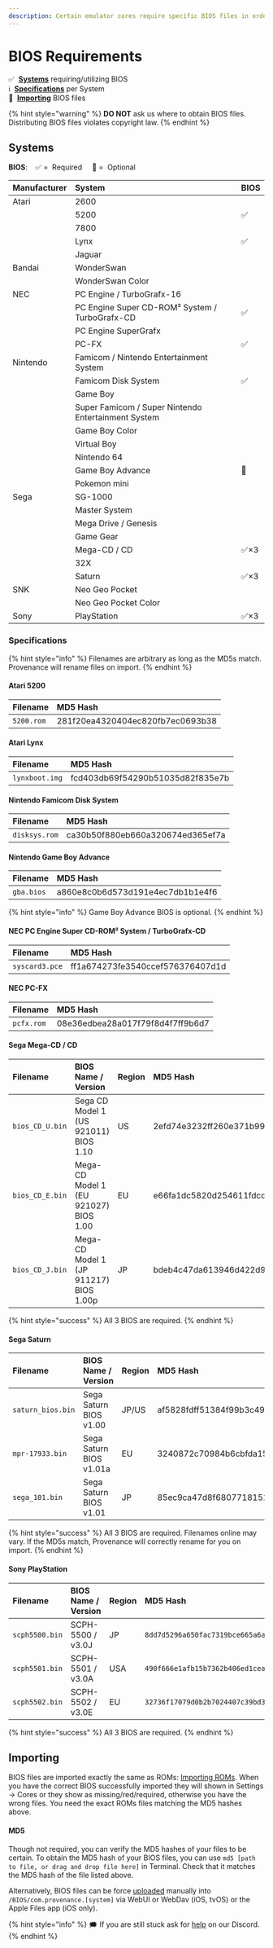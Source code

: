 ```yaml
---
description: Certain emulator cores require specific BIOS files in order to play.
---
```


# BIOS Requirements

✅  [**Systems**](bios-requirements.md#systems) requiring/utilizing BIOS  
ℹ️  [**Specifications**](bios-requirements.md#specifications) per System  
🛃  [**Importing**](bios-requirements.md#importing) BIOS files 

{% hint style="warning" %}
**DO NOT** ask us where to obtain BIOS files. Distributing BIOS files violates copyright law.
{% endhint %}

## Systems

**BIOS**:    ✅ =  Required     🔶 =  Optional

| Manufacturer | System | BIOS |
| :--- | :--- | :--- |
| Atari | 2600 |  |
|  | 5200 | ✅ |
|  | 7800 |  |
|  | Lynx | ✅ |
|  | Jaguar |  |
| Bandai | WonderSwan |  |
|  | WonderSwan Color |  |
| NEC | PC Engine / TurboGrafx-16 |  |
|  | PC Engine Super CD-ROM² System / TurboGrafx-CD | ✅ |
|  | PC Engine SuperGrafx |  |
|  | PC-FX | ✅ |
| Nintendo | Famicom / Nintendo Entertainment System |  |
|  | Famicom Disk System | ✅ |
|  | Game Boy |  |
|  | Super Famicom / Super Nintendo Entertainment System |  |
|  | Game Boy Color |  |
|  | Virtual Boy |  |
|  | Nintendo 64 |  |
|  | Game Boy Advance | 🔶 |
|  | Pokemon mini |  |
| Sega | SG-1000 |  |
|  | Master System |  |
|  | Mega Drive / Genesis |  |
|  | Game Gear |  |
|  | Mega-CD / CD | ✅×3 |
|  | 32X |  |
|  | Saturn | ✅×3 |
| SNK | Neo Geo Pocket |  |
|  | Neo Geo Pocket Color |  |
| Sony | PlayStation | ✅×3 |

### 

### Specifications

{% hint style="info" %}
Filenames are arbitrary as long as the MD5s match. Provenance will rename files on import.
{% endhint %}

#### Atari 5200

| Filename | MD5 Hash |
| :--- | :--- |
| `5200.rom` | 281f20ea4320404ec820fb7ec0693b38 |

#### Atari Lynx

| Filename | MD5 Hash |
| :--- | :--- |
| `lynxboot.img` | fcd403db69f54290b51035d82f835e7b |

#### Nintendo Famicom Disk System

| Filename | MD5 Hash |
| :--- | :--- |
| `disksys.rom` | ca30b50f880eb660a320674ed365ef7a |

#### Nintendo Game Boy Advance

| Filename | MD5 Hash |
| :--- | :--- |
| `gba.bios` | a860e8c0b6d573d191e4ec7db1b1e4f6 |

{% hint style="info" %}
Game Boy Advance BIOS is optional.
{% endhint %}

#### NEC PC Engine Super CD-ROM² System / TurboGrafx-CD

| Filename | MD5 Hash |
| :--- | :--- |
| `syscard3.pce` | ff1a674273fe3540ccef576376407d1d |

#### NEC PC-FX

| Filename | MD5 Hash |
| :--- | :--- |
| `pcfx.rom` | 08e36edbea28a017f79f8d4f7ff9b6d7 |

#### Sega Mega-CD / CD

| Filename | BIOS Name / Version | Region | MD5 Hash |
| :--- | :--- | :--- | :--- |
| `bios_CD_U.bin` | Sega CD Model 1 \(US 921011\) BIOS 1.10 | US | 2efd74e3232ff260e371b99f84024f7f |
| `bios_CD_E.bin` | Mega-CD Model 1 \(EU 921027\) BIOS 1.00 | EU | e66fa1dc5820d254611fdcdba0662372 |
| `bios_CD_J.bin` | Mega-CD Model 1 \(JP 911217\) BIOS 1.00p | JP | bdeb4c47da613946d422d97d98b21cda |

{% hint style="success" %}
All 3 BIOS are required.
{% endhint %}

#### 

#### Sega Saturn

| Filename | BIOS Name / Version | Region | MD5 Hash |
| :--- | :--- | :--- | :--- |
| `saturn_bios.bin` | Sega Saturn BIOS v1.00 | JP/US | af5828fdff51384f99b3c4926be27762 |
| `mpr-17933.bin` | Sega Saturn BIOS v1.01a | EU | 3240872c70984b6cbfda1586cab68dbe |
| `sega_101.bin` | Sega Saturn BIOS v1.01 | JP | 85ec9ca47d8f6807718151cbcca8b964 |

{% hint style="success" %}
All 3 BIOS are required. Filenames online may vary. If the MD5s match, Provenance will correctly rename for you on import.
{% endhint %}

#### Sony PlayStation

| Filename | BIOS Name / Version | Region | MD5 Hash |
| :--- | :--- | :--- | :--- |
| `scph5500.bin` | SCPH-5500 / v3.0J | JP | `8dd7d5296a650fac7319bce665a6a53c` |
| `scph5501.bin` | SCPH-5501 / v3.0A | USA | `490f666e1afb15b7362b406ed1cea246` |
| `scph5502.bin` | SCPH-5502 / v3.0E | EU | `32736f17079d0b2b7024407c39bd3050` |

{% hint style="success" %}
All 3 BIOS are required.
{% endhint %}

## Importing

BIOS files are imported exactly the same as ROMs: [Importing ROMs](roms/importing-roms.md). When you have the correct BIOS successfully imported they will shown in Settings → Cores or they show as missing/red/required, otherwise you have the wrong files. You need the exact ROMs files matching the MD5 hashes above.

#### MD5

Though not required, you can verify the MD5 hashes of your files to be certain. To obtain the MD5 hash  of your BIOS files, you can use `md5 [path to file, or drag and drop file here]` in Terminal. Check that it matches the MD5 hash of the file listed above.

Alternatively, BIOS files can be force [uploaded](roms/importing-roms.md#uploading) manually into `/BIOS/com.provenance.[system]` via WebUI or WebDav \(iOS, tvOS\) or the Apple Files app \(iOS only\).  




{% hint style="info" %}
🗯 If you are still stuck ask for [help](https://discord.gg/NhzgrXh) on our Discord.
{% endhint %}

